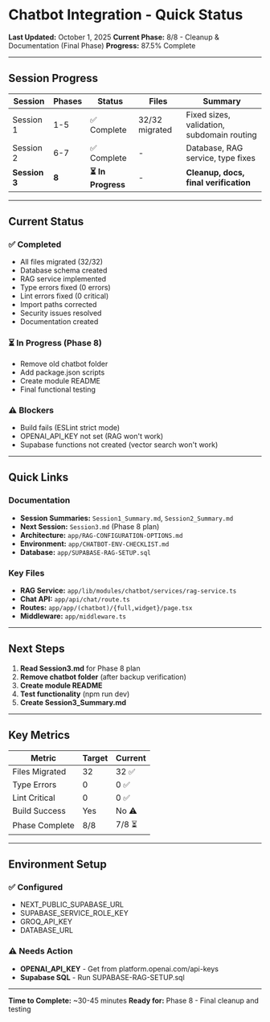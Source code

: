 # Chatbot Integration - Quick Status

**Last Updated:** October 1, 2025
**Current Phase:** 8/8 - Cleanup & Documentation (Final Phase)
**Progress:** 87.5% Complete

---

## Session Progress

| Session | Phases | Status | Files | Summary |
|---------|--------|--------|-------|---------|
| Session 1 | 1-5 | ✅ Complete | 32/32 migrated | Fixed sizes, validation, subdomain routing |
| Session 2 | 6-7 | ✅ Complete | - | Database, RAG service, type fixes |
| **Session 3** | **8** | **⏳ In Progress** | - | **Cleanup, docs, final verification** |

---

## Current Status

### ✅ Completed
- All files migrated (32/32)
- Database schema created
- RAG service implemented
- Type errors fixed (0 errors)
- Lint errors fixed (0 critical)
- Import paths corrected
- Security issues resolved
- Documentation created

### ⏳ In Progress (Phase 8)
- Remove old chatbot folder
- Add package.json scripts
- Create module README
- Final functional testing

### ⚠️ Blockers
- Build fails (ESLint strict mode)
- OPENAI_API_KEY not set (RAG won't work)
- Supabase functions not created (vector search won't work)

---

## Quick Links

### Documentation
- **Session Summaries:** `Session1_Summary.md`, `Session2_Summary.md`
- **Next Session:** `Session3.md` (Phase 8 plan)
- **Architecture:** `app/RAG-CONFIGURATION-OPTIONS.md`
- **Environment:** `app/CHATBOT-ENV-CHECKLIST.md`
- **Database:** `app/SUPABASE-RAG-SETUP.sql`

### Key Files
- **RAG Service:** `app/lib/modules/chatbot/services/rag-service.ts`
- **Chat API:** `app/api/chat/route.ts`
- **Routes:** `app/app/(chatbot)/{full,widget}/page.tsx`
- **Middleware:** `app/middleware.ts`

---

## Next Steps

1. **Read Session3.md** for Phase 8 plan
2. **Remove chatbot folder** (after backup verification)
3. **Create module README**
4. **Test functionality** (npm run dev)
5. **Create Session3_Summary.md**

---

## Key Metrics

| Metric | Target | Current |
|--------|--------|---------|
| Files Migrated | 32 | 32 ✅ |
| Type Errors | 0 | 0 ✅ |
| Lint Critical | 0 | 0 ✅ |
| Build Success | Yes | No ⚠️ |
| Phase Complete | 8/8 | 7/8 ⏳ |

---

## Environment Setup

### ✅ Configured
- NEXT_PUBLIC_SUPABASE_URL
- SUPABASE_SERVICE_ROLE_KEY  
- GROQ_API_KEY
- DATABASE_URL

### ⚠️ Needs Action
- **OPENAI_API_KEY** - Get from platform.openai.com/api-keys
- **Supabase SQL** - Run SUPABASE-RAG-SETUP.sql

---

**Time to Complete:** ~30-45 minutes
**Ready for:** Phase 8 - Final cleanup and testing
